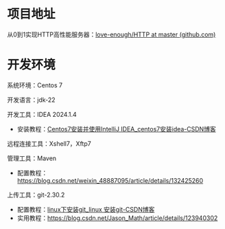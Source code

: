 # 项目地址

从0到1实现HTTP高性能服务器：[love-enough/HTTP at master (github.com)](https://github.com/love-enough/HTTP/tree/master)

# 开发环境

系统环境：Centos 7

开发语言：jdk-22

开发工具：IDEA 2024.1.4

- 安装教程：[Centos7安装并使用IntelliJ IDEA_centos7安装idea-CSDN博客](https://blog.csdn.net/hang_sugar/article/details/127331445)

远程连接工具：Xshell7，Xftp7

管理工具：Maven

- 配置教程：https://blog.csdn.net/weixin_48887095/article/details/132425260

上传工具：git-2.30.2

- 配置教程：[linux下安装git_linux 安装git-CSDN博客](https://blog.csdn.net/liutong880818/article/details/127177930)
- 实用教程：https://blog.csdn.net/Jason_Math/article/details/123940302




